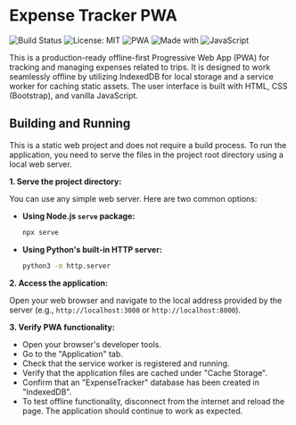 # Expense Tracker PWA

![Build Status](https://img.shields.io/badge/build-passing-brightgreen?style=for-the-badge)
![License: MIT](https://img.shields.io/badge/License-MIT-yellow.svg?style=for-the-badge)
![PWA](https://img.shields.io/badge/PWA-enabled-brightgreen?style=for-the-badge)
![Made with](https://img.shields.io/badge/Made%20with-Bootstrap-blueviolet?style=for-the-badge)
![JavaScript](https://img.shields.io/badge/JavaScript-F7DF1E?style=for-the-badge&logo=javascript&logoColor=black)

This is a production-ready offline-first Progressive Web App (PWA) for tracking and managing expenses related to trips. It is designed to work seamlessly offline by utilizing IndexedDB for local storage and a service worker for caching static assets. The user interface is built with HTML, CSS (Bootstrap), and vanilla JavaScript.

## Building and Running

This is a static web project and does not require a build process. To run the application, you need to serve the files in the project root directory using a local web server.

**1. Serve the project directory:**

You can use any simple web server. Here are two common options:

*   **Using Node.js `serve` package:**
    ```bash
    npx serve
    ```

*   **Using Python's built-in HTTP server:**
    ```bash
    python3 -m http.server
    ```

**2. Access the application:**

Open your web browser and navigate to the local address provided by the server (e.g., `http://localhost:3000` or `http://localhost:8000`).

**3. Verify PWA functionality:**

*   Open your browser's developer tools.
*   Go to the "Application" tab.
*   Check that the service worker is registered and running.
*   Verify that the application files are cached under "Cache Storage".
*   Confirm that an "ExpenseTracker" database has been created in "IndexedDB".
*   To test offline functionality, disconnect from the internet and reload the page. The application should continue to work as expected.
